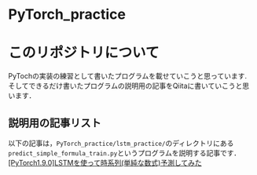 # PyTorch_practice
# このリポジトリについて
PyTochの実装の練習として書いたプログラムを載せていこうと思っています.  
そしてできるだけ書いたプログラムの説明用の記事をQiitaに書いていこうと思います．

## 説明用の記事リスト
以下の記事は，`PyTorch_practice/lstm_practice/`のディレクトリにある`predict_simple_formula_train.py`というプログラムを説明する記事です．
[[PyTorch1.9.0]LSTMを使って時系列(単純な数式)予測してみた](https://qiita.com/sloth-hobby/items/93982c79a70b452b2e0a)
